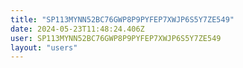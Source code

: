 ```yaml
---
title: "SP113MYNN52BC76GWP8P9PYFEP7XWJP6S5Y7ZE549"
date: 2024-05-23T11:48:24.406Z
user: SP113MYNN52BC76GWP8P9PYFEP7XWJP6S5Y7ZE549
layout: "users"
---
```

    